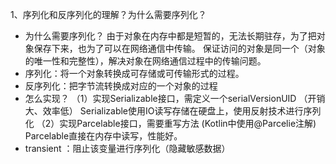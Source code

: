 1、序列化和反序列化的理解？为什么需要序列化？
- 为什么需要序列化？
    由于对象在内存中都是短暂的，无法长期驻存，为了把对象保存下来，也为了可以在网络通信中传输。
  保证访问的对象是同一个（对象的唯一性和完整性），解决对象在网络通信过程中的传输问题。
- 序列化：将一个对象转换成可存储或可传输形式的过程。
- 反序列化：把字节流转换成对应的一个对象的过程
- 怎么实现？
    （1）实现Serializable接口，需定义一个serialVersionUID  （开销大、效率低）
       Serializable使用IO读写存储在硬盘上，使用反射技术进行序列化 
    （2）实现Parcelable接口，需要重写方法 (Kotlin中使用@Parcelie注解)
       Parcelable直接在内存中读写，性能好。 
- transient ：阻止该变量进行序列化（隐藏敏感数据）  

